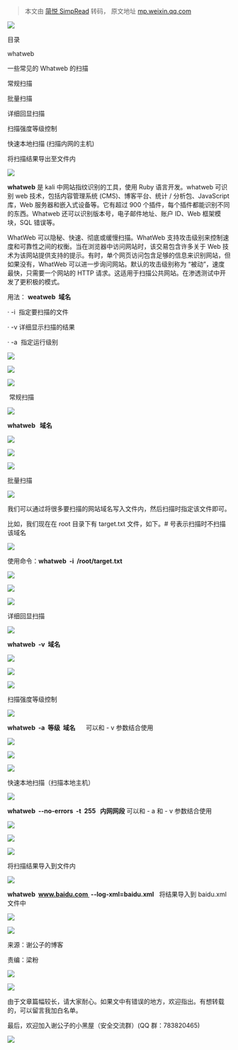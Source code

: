 > 本文由 [简悦 SimpRead](http://ksria.com/simpread/) 转码， 原文地址 [mp.weixin.qq.com](https://mp.weixin.qq.com/s?__biz=MzI2NDQyNzg1OA==&mid=2247483881&idx=1&sn=79d714e324694b8ac9bc399b0d44202b&chksm=eaad81d4ddda08c25a735ca6c173159bc16ff1c991e80fe876a1eb7388371a57e5aec1c78a80&scene=21#wechat_redirect)

  

![](https://mmbiz.qpic.cn/mmbiz_png/7QRTvkK2qC7H2bowpqCQLXiczqD2rfB49Avt1ucibvLB4q9MAuuhkvWv8hKVicVV1LEWTpLjIPm2yK65AmQiaX2OnA/640?wx_fmt=png)

  

  

  

  

目录

  

  

  

  

whatweb

一些常见的 Whatweb 的扫描

常规扫描

批量扫描

详细回显扫描

扫描强度等级控制

快速本地扫描 (扫描内网的主机)

将扫描结果导出至文件内

![](https://mmbiz.qpic.cn/mmbiz_gif/7QRTvkK2qC6mpt7JbBoCdIbkf4IeUUsjTLpicJFnj5ZvTLv2tc9HW06OdNicgdZ9V90GGUonok8nibSiagrTZUicbiag/640?wx_fmt=gif)

**whatweb** 是 kali 中网站指纹识别的工具，使用 Ruby 语言开发。whatweb 可识别 web 技术，包括内容管理系统 (CMS)、博客平台、统计 / 分析包、JavaScript 库，Web 服务器和嵌入式设备等。它有超过 900 个插件，每个插件都能识别不同的东西。Whatweb 还可以识别版本号，电子邮件地址、账户 ID、Web 框架模块，SQL 错误等。

WhatWeb 可以隐秘、快速、彻底或缓慢扫描。WhatWeb 支持攻击级别来控制速度和可靠性之间的权衡。当在浏览器中访问网站时，该交易包含许多关于 Web 技术为该网站提供支持的提示。有时，单个网页访问包含足够的信息来识别网站，但如果没有，WhatWeb 可以进一步询问网站。默认的攻击级别称为 “被动”，速度最快，只需要一个网站的 HTTP 请求。这适用于扫描公共网站。在渗透测试中开发了更积极的模式。

用法： **weatweb  域名**

· -i  指定要扫描的文件

· -v 详细显示扫描的结果

· -a  指定运行级别

![](https://mmbiz.qpic.cn/mmbiz_gif/7QRTvkK2qC6mpt7JbBoCdIbkf4IeUUsjGrBMAlHicO29manAkibywYt5sYVtd7QoJiaicrHSfeIJCcIQib4PJuoYt9g/640?wx_fmt=gif)

![](https://mmbiz.qpic.cn/mmbiz_gif/7QRTvkK2qC5x6JawVlxYwrsf4OxhIz1HzZrTT4UZAcukC3cKqetSHpGJABL8ZCM8yibLyNpvY2Zia3IAY3P6yE9A/640?wx_fmt=gif)

![](https://mmbiz.qpic.cn/mmbiz_png/7QRTvkK2qC7rcIPiaOpGhxC0LicZoAT7vX9vXicvL86eYMxClIadcXxMJ6YrZHMkVAeu0QFJgnFsJqHm0Ohn1ZVbg/640?wx_fmt=png)

 常规扫描

  

![](https://mmbiz.qpic.cn/mmbiz_png/7QRTvkK2qC7rcIPiaOpGhxC0LicZoAT7vXP4kmnG0ITetrvpfxbsHWClNnbEDw4YnibREnpzCP0k1XAKeLqCZDGTg/640?wx_fmt=png)

**whatweb   域名**

![](https://mmbiz.qpic.cn/mmbiz_png/rSyd2cclv2fkFTpkFY7gmpvKmZia33W1foKzZVHEQY7rsq3dgSm72ATNwFAibicTHh53RibSHtFRGxIbIjic6xQbQUw/640?wx_fmt=png)

![](https://mmbiz.qpic.cn/mmbiz_gif/7QRTvkK2qC64Jegp0lgLDGafrdvU8MV8qoGNeoxAib3sCumicibOUMK9cV15pvaUmzOgibiarVT9QnwHKbaLAQyYshg/640?wx_fmt=gif)

![](https://mmbiz.qpic.cn/mmbiz_png/7QRTvkK2qC7rcIPiaOpGhxC0LicZoAT7vX9vXicvL86eYMxClIadcXxMJ6YrZHMkVAeu0QFJgnFsJqHm0Ohn1ZVbg/640?wx_fmt=png)

批量扫描

  

![](https://mmbiz.qpic.cn/mmbiz_png/7QRTvkK2qC7rcIPiaOpGhxC0LicZoAT7vXP4kmnG0ITetrvpfxbsHWClNnbEDw4YnibREnpzCP0k1XAKeLqCZDGTg/640?wx_fmt=png)

我们可以通过将很多要扫描的网站域名写入文件内，然后扫描时指定该文件即可。

比如，我们现在在 root 目录下有 target.txt 文件，如下。# 号表示扫描时不扫描该域名

![](https://mmbiz.qpic.cn/mmbiz_png/rSyd2cclv2fkFTpkFY7gmpvKmZia33W1frfl7OP8DtP9Pk891icNEANFJsjHt4Mo7waX1fEvJtuwbtZvpuEUnPiaA/640?wx_fmt=png)

使用命令：**whatweb  -i  /root/target.txt**

![](https://mmbiz.qpic.cn/mmbiz_png/rSyd2cclv2fkFTpkFY7gmpvKmZia33W1fCyXBico7QnmGp6VlhFVkyic5RSNWSXiaZJmVj8YuYV7xo2XqP9ickxBIJA/640?wx_fmt=png)

![](https://mmbiz.qpic.cn/mmbiz_gif/7QRTvkK2qC64Jegp0lgLDGafrdvU8MV8qoGNeoxAib3sCumicibOUMK9cV15pvaUmzOgibiarVT9QnwHKbaLAQyYshg/640?wx_fmt=gif)

![](https://mmbiz.qpic.cn/mmbiz_png/7QRTvkK2qC7rcIPiaOpGhxC0LicZoAT7vX9vXicvL86eYMxClIadcXxMJ6YrZHMkVAeu0QFJgnFsJqHm0Ohn1ZVbg/640?wx_fmt=png)

详细回显扫描

  

![](https://mmbiz.qpic.cn/mmbiz_png/7QRTvkK2qC7rcIPiaOpGhxC0LicZoAT7vXP4kmnG0ITetrvpfxbsHWClNnbEDw4YnibREnpzCP0k1XAKeLqCZDGTg/640?wx_fmt=png)

**whatweb  -v  域名**  

![](https://mmbiz.qpic.cn/mmbiz_png/rSyd2cclv2fkFTpkFY7gmpvKmZia33W1fT032RCuyj01EWaKaneSOctWcLH57lOwib2cd6amxoMfByqfic8ubwcoQ/640?wx_fmt=png)

  

  

![](https://mmbiz.qpic.cn/mmbiz_gif/7QRTvkK2qC64Jegp0lgLDGafrdvU8MV8qoGNeoxAib3sCumicibOUMK9cV15pvaUmzOgibiarVT9QnwHKbaLAQyYshg/640?wx_fmt=gif)

![](https://mmbiz.qpic.cn/mmbiz_png/7QRTvkK2qC7rcIPiaOpGhxC0LicZoAT7vX9vXicvL86eYMxClIadcXxMJ6YrZHMkVAeu0QFJgnFsJqHm0Ohn1ZVbg/640?wx_fmt=png)

扫描强度等级控制

  

![](https://mmbiz.qpic.cn/mmbiz_png/7QRTvkK2qC7rcIPiaOpGhxC0LicZoAT7vXP4kmnG0ITetrvpfxbsHWClNnbEDw4YnibREnpzCP0k1XAKeLqCZDGTg/640?wx_fmt=png)

**whatweb  -a  等级  域名**      可以和 - v 参数结合使用

![](https://mmbiz.qpic.cn/mmbiz_png/rSyd2cclv2fkFTpkFY7gmpvKmZia33W1fT032RCuyj01EWaKaneSOctWcLH57lOwib2cd6amxoMfByqfic8ubwcoQ/640?wx_fmt=png)

![](https://mmbiz.qpic.cn/mmbiz_gif/7QRTvkK2qC64Jegp0lgLDGafrdvU8MV8qoGNeoxAib3sCumicibOUMK9cV15pvaUmzOgibiarVT9QnwHKbaLAQyYshg/640?wx_fmt=gif)

![](https://mmbiz.qpic.cn/mmbiz_png/7QRTvkK2qC7rcIPiaOpGhxC0LicZoAT7vX9vXicvL86eYMxClIadcXxMJ6YrZHMkVAeu0QFJgnFsJqHm0Ohn1ZVbg/640?wx_fmt=png)

快速本地扫描（扫描本地主机）

  

![](https://mmbiz.qpic.cn/mmbiz_png/7QRTvkK2qC7rcIPiaOpGhxC0LicZoAT7vXP4kmnG0ITetrvpfxbsHWClNnbEDw4YnibREnpzCP0k1XAKeLqCZDGTg/640?wx_fmt=png)

**whatweb  --no-errors  -t  255   内网网段** 可以和 - a 和 - v 参数结合使用 

![](https://mmbiz.qpic.cn/mmbiz_png/rSyd2cclv2fkFTpkFY7gmpvKmZia33W1fOS2Dib6w5uqfC6JFAosypyqicm1olicKXElPFUKEkdFMbkgDibzDKu8neQ/640?wx_fmt=png)

![](https://mmbiz.qpic.cn/mmbiz_gif/7QRTvkK2qC64Jegp0lgLDGafrdvU8MV8qoGNeoxAib3sCumicibOUMK9cV15pvaUmzOgibiarVT9QnwHKbaLAQyYshg/640?wx_fmt=gif)

![](https://mmbiz.qpic.cn/mmbiz_png/7QRTvkK2qC7rcIPiaOpGhxC0LicZoAT7vX9vXicvL86eYMxClIadcXxMJ6YrZHMkVAeu0QFJgnFsJqHm0Ohn1ZVbg/640?wx_fmt=png)

将扫描结果导入到文件内

  

![](https://mmbiz.qpic.cn/mmbiz_png/7QRTvkK2qC7rcIPiaOpGhxC0LicZoAT7vXP4kmnG0ITetrvpfxbsHWClNnbEDw4YnibREnpzCP0k1XAKeLqCZDGTg/640?wx_fmt=png)

**whatweb  www.baidu.com  --log-xml=baidu.xml**   将结果导入到 baidu.xml 文件中

![](https://mmbiz.qpic.cn/mmbiz_png/rSyd2cclv2fkFTpkFY7gmpvKmZia33W1f2icgClwY2jzjwc782BmHVtgKnkibABNyAZ9MsNoHYkEWgTC8xPwLyb2Q/640?wx_fmt=png)

![](https://mmbiz.qpic.cn/mmbiz_gif/7QRTvkK2qC5Q3Q2JPcAgQibyJut3L80CAvxE9FKNHZ3MlZdLMhD7oYO7k0siaiciblpNuFV6xoenXkrQe3pTRnweVw/640?wx_fmt=gif)

来源：谢公子的博客

责编：梁粉

![](https://mmbiz.qpic.cn/mmbiz_png/rSyd2cclv2et9NHxRhN8exP4Ly6FKH9SFQtevncFtKIlfLdaxSwwqFxgkrUz1x12kPp3ueaJctagDUcyJDGJyA/640?wx_fmt=png)

![](https://mmbiz.qpic.cn/mmbiz_png/rSyd2cclv2edCjiaG0xjojnN3pdR8wTrKhibQ3xVUhjlJEVqibQStgROJqic7fBuw2cJ2CQ3Muw9DTQqkgthIjZf7Q/640?wx_fmt=png)

由于文章篇幅较长，请大家耐心。如果文中有错误的地方，欢迎指出。有想转载的，可以留言我加白名单。

最后，欢迎加入谢公子的小黑屋（安全交流群）(QQ 群：783820465)

![](https://mmbiz.qpic.cn/mmbiz_gif/rSyd2cclv2et9NHxRhN8exP4Ly6FKH9SjCxEtGic0gSRL5ibeQyZWEGNKLmnd6Um2Vua5GK4DaxsSq08ZuH4Avew/640?wx_fmt=gif)